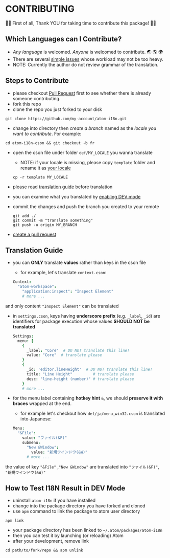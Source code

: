 # CONTRIBUTING

:tada::tada: First of all, Thank YOU for taking time to contribute this package! :tada::tada:

## Which Languages can I Contribute?

  - *Any language* is welcomed. *Anyone* is welcomed to contribute. :earth_asia: :earth_americas: :earth_africa:
  - There are several [simple issues](https://github.com/liuderchi/atom-i18n/issues?q=is%3Aopen+is%3Aissue+label%3A%22help+wanted%22) whose workload may not be too heavy.
  - NOTE: Currently the author do not review grammar of the translation.


## Steps to Contribute

  - please checkout [Pull Request](https://github.com/liuderchi/atom-i18n/pulls) first to see whether there is already someone contributing.
  - fork this repo
  - clone the repo you just forked to your disk

  ```shell
  git clone https://github.com/my-account/atom-i18n.git
  ```

  - change into directory then *create a branch* named as the *locale you want to contribute*. For example:

  ```shell
  cd atom-i18n-cson && git checkout -b fr
  ```

  - open the cson file under folder `def/MY_LOCALE` you wanna translate
      - NOTE: if your locale is missing, please copy `template` folder and rename it as [your locale](http://www.science.co.il/Language/Locale-codes.php)

      ```shell
      cp -r template MY_LOCALE
      ```

  - please read [translation guide](#translation-guide) before translation

  - you can examine what you translated by [enabling DEV mode](#how-to-test-i18n-result-in-dev-mode)

  - commit the changes and push the branch you created to your remote

      ```
      git add ./
      git commit -m "translate something"
      git push -u origin MY_BRANCH
      ```

  - [create a pull request](https://help.github.com/articles/creating-a-pull-request/)


## Translation Guide

  - you can **ONLY** translate **values** rather than keys in the cson file
      - for example, let's translate `context.cson`:

      ```coffee
      Context:
        "atom-workspace":
          "application:inspect": "Inspect Element"
          # more ...
      ```

and only content `"Inspect Element"` can be translated

  - in `settings.cson`, keys having **underscore prefix** (e.g. `_label`, `_id`) are identifiers for package execution whose values **SHOULD NOT be translated**

      ```coffee
      Settings:
        menu: [
          {
            _label: "Core"  # DO NOT translate this line!
            value: "Core"  # translate please
          }
          {
            _id: 'editor.lineHeight'  # DO NOT translate this line!
            title: "Line Height"         # translate please
            desc: "line-height (number)" # translate please
          }
          # more ...
      ```

  - for the menu label containing **hotkey hint** `&`, we should **preserve it with braces** wrapped at the end.

      - for example let's checkout how `def/ja/menu_win32.cson` is translated into Japanese:

      ```coffee
      Menu:
        "&File":
          value: "ファイル(&F)"
          submenu:
            "New &Window":
              value: "新規ウインドウ(&W)"
            # more ...
      ```

the value of key `"&File"` ,`"New &Window"` are translated into `"ファイル(&F)"`, `"新規ウインドウ(&W)"`


## How to Test I18N Result in DEV Mode

  - uninstall `atom-i18n` if you have installed
  - change into the package directory you have forked and cloned
  - use `apm` command to link the package to atom user directory

  ```
  apm link
  ```

  - your package directory has been linked to `~/.atom/packages/atom-i18n`
  - then you can test it by launching (or reloading) Atom
  - after your development, remove link

  ```shell
  cd path/to/fork/repo && apm unlink
  ```
